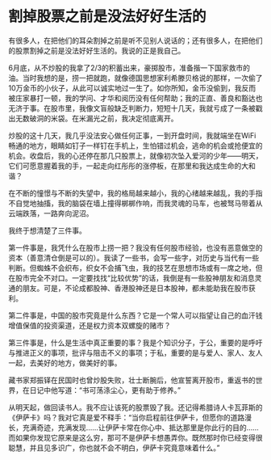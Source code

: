 # 割掉股票之前是没法好好生活的

有很多人，在把他们的耳朵割掉之前是听不见别人说话的；还有很多人，在把他们的股票割掉之前是没法好好生活的。我说的正是我自己。 

6月底，从不炒股的我拿了2/3的积蓄出来，豪掷股市，准备揩一下国家救市的油。当时我想的是，捞一把就跑，就像德国思想家利希滕贝格说的那样，一次偷了10万金币的小伙子，从此可以诚实地过一生了。如你所知，金币没偷到，我反而被庄家暴打一顿，我的学问、才华和阅历没有任何帮助；我的正直、善良和豁达也无济于事。在股市里，我像文盲般缺乏判断力，短短十几天，我就亏成了一条被戳出无数破洞的米袋。在米漏光之前，我决定彻底离开。 

炒股的这十几天，我几乎没法安心做任何正事，一到开盘时间，我就端坐在WiFi畅通的地方，眼睛如钉子一样钉在手机上，生怕错过机会，逃命的机会或抢便宜的机会。收盘后，我的心还停在那几只股票上，就像初次坠入爱河的少年——明天，它们可愿意握着我的手，一起走向红彤彤的涨停板，在那里和我达成生命的大和谐？ 

在不断的憧憬与不断的失望中，我的格局越来越小，我的心绪越来越乱，我的手指不自觉地抽搐，我的脑袋在墙上撞得梆梆作响，而我灵魂的马车，也被驽马带着从云端跌落，一路奔向泥沼。 

我终于想清楚了三件事。 

第一件事是，我凭什么在股市上捞一把？我没有任何股市经验，也没有恶意做空的资本（善意清仓倒是可以的）。我读了一些书，会写一些字，对历史与当代有一些判断。但蜘蛛不会织布，织女不会捕飞虫，我的技艺在思想市场或有一席之地，但在股市完全不对口。一定要找找“比较优势”的话，我倒是有一些股神朋友和消息灵通的朋友。可是，不论成都股神、香港股神还是日本股神，都未能助我在股市获利。 

第二件事是，中国的股市究竟是什么东西？它是一个常人可以指望让自己的血汗钱增值保值的投资渠道，还是权力资本双螺旋的赌市？ 

第三件事是，什么是生活中真正重要的事？我是个知识分子，于公，重要的是呼吁与推进正义的事项，批评与阻击不义的事项；于私，重要的是与爱人、家人、友人一起，去美好的地方，做美好的事。 

藏书家郑振铎在民国时也曾炒股失败，壮士断腕后，他宣誓离开股市，重返书的世界，在日记中他写道：“书可荡涤尘心，更有助于修养。” 

从明天起，做回读书人。我不应让该死的股票毁了我。还记得希腊诗人卡瓦菲斯的《伊萨卡》吗？我对它真是爱不释手：“当你启程前往伊萨卡，但愿你的道路漫长，充满奇迹，充满发现……让伊萨卡常在你心中、抵达那里是你此行的目的……而如果你发现它原来是这么穷，那可不是伊萨卡想愚弄你。既然那时你已经变得很聪慧，并且见多识广，你也就不会不明白，伊萨卡究竟意味着什么。”
